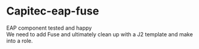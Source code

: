 # Capitec-eap-fuse

EAP component tested and happy<br> We need to add Fuse and ultimately clean up with a J2 template and make into a role. 
